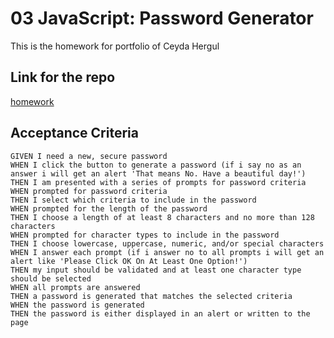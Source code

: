 # 03 JavaScript: Password Generator


This is the homework for portfolio of Ceyda Hergul

## Link for the repo

[homework](https://chergul.github.io/Generate-Password/)


## Acceptance Criteria

```
GIVEN I need a new, secure password
WHEN I click the button to generate a password (if i say no as an answer i will get an alert 'That means No. Have a beautiful day!')
THEN I am presented with a series of prompts for password criteria
WHEN prompted for password criteria
THEN I select which criteria to include in the password
WHEN prompted for the length of the password
THEN I choose a length of at least 8 characters and no more than 128 characters
WHEN prompted for character types to include in the password
THEN I choose lowercase, uppercase, numeric, and/or special characters
WHEN I answer each prompt (if i answer no to all prompts i will get an alert like 'Please Click OK On At Least One Option!')
THEN my input should be validated and at least one character type should be selected
WHEN all prompts are answered
THEN a password is generated that matches the selected criteria
WHEN the password is generated
THEN the password is either displayed in an alert or written to the page
```



